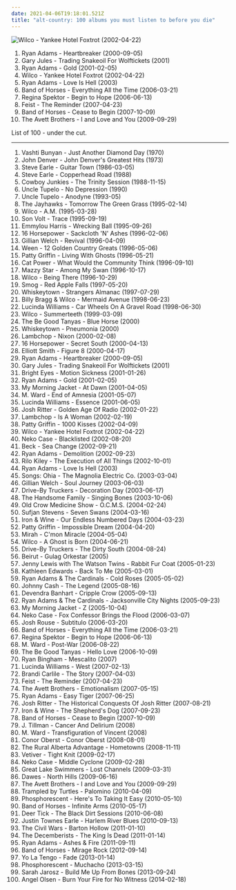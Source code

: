 ```yaml
---
date: 2021-04-06T19:18:01.521Z
title: "alt-country: 100 albums you must listen to before you die"
---
```

![Wilco - Yankee Hotel Foxtrot (2002-04-22)](http://coverartarchive.org/release/667f92d8-2ea5-49fd-914b-54f955622ea9/3636036495-500.jpg "Wilco - Yankee Hotel Foxtrot (2002-04-22)")
<ol class="albums">
<li data-cover="http://coverartarchive.org/release/b365e7fb-3da0-4da5-b30c-384b7c8c3db9/12206702287-500.jpg" data-tags="alt-country, americana" role="button">Ryan Adams - Heartbreaker (2000-09-05)</li>
<li data-cover="https://img.discogs.com/bFS_vKx00XYl0bMJz4qBLLOgzL4=/fit-in/600x587/filters:strip_icc():format(jpeg):mode_rgb():quality(90)/discogs-images/R-1435105-1497130670-2526.jpeg.jpg" data-tags="soundtrack, sad, folk rock" role="button">Gary Jules - Trading Snakeoil For Wolftickets (2001)</li>
<li data-cover="http://coverartarchive.org/release/24f92b75-e2a0-4283-92a5-4073ff5088b5/15459838845-500.jpg" data-tags="alt-country, ryan adams" role="button">Ryan Adams - Gold (2001-02-05)</li>
<li data-cover="http://coverartarchive.org/release/667f92d8-2ea5-49fd-914b-54f955622ea9/3636036495-500.jpg" data-tags="indie, alt-country" role="button">Wilco - Yankee Hotel Foxtrot (2002-04-22)</li>
<li data-cover="https://img.discogs.com/ke5mv5j3Qr9m9GEBBC-a_zc-UYw=/fit-in/600x592/filters:strip_icc():format(jpeg):mode_rgb():quality(90)/discogs-images/R-1994709-1561738115-2240.jpeg.jpg" data-tags="alt-country, rock" role="button">Ryan Adams - Love Is Hell (2003)</li>
<li data-cover="http://coverartarchive.org/release/d27bca5f-6ef2-4824-bee5-2f0332930cc9/6877126624-500.jpg" data-tags="indie rock" role="button">Band of Horses - Everything All the Time (2006-03-21)</li>
<li data-cover="http://coverartarchive.org/release/7c48653c-8e50-4f8b-91a4-25321c500fed/25262967822-500.jpg" data-tags="female vocalists, indie, singer-songwriter" role="button">Regina Spektor - Begin to Hope (2006-06-13)</li>
<li data-cover="http://coverartarchive.org/release/805d6908-afee-3a49-b6e0-e9ca5ce6a452/16767229098-500.jpg" data-tags="indie, female vocalists, indie pop, female vocalist, pop, alternative, indie rock" role="button">Feist - The Reminder (2007-04-23)</li>
<li data-cover="http://coverartarchive.org/release/266d3199-79fa-4e99-b0c1-eb61f6e08796/1695014994-500.jpg" data-tags="indie rock" role="button">Band of Horses - Cease to Begin (2007-10-09)</li>
<li data-cover="http://coverartarchive.org/release/edfa2198-2521-4c00-95e9-b8385f189aec/15829365088-500.jpg" data-tags="alt-country, folk rock" role="button">The Avett Brothers - I and Love and You (2009-09-29)</li>
</ol>
List of 100 - under the cut.
<!-- more -->

_________________

<ol class="albums">
<li data-cover="https://img.discogs.com/2x-W2u8k9mU9yX_EUoj7jyLfKac=/fit-in/600x600/filters:strip_icc():format(jpeg):mode_rgb():quality(90)/discogs-images/R-640394-1504973916-3642.jpeg.jpg" data-tags="folk, female vocalists, indie, alternative" role="button">
Vashti Bunyan - Just Another Diamond Day (1970)
</li>
<li data-cover="https://img.discogs.com/XsiIb9On1QdSQzK6fNywYRLAtaE=/fit-in/600x587/filters:strip_icc():format(jpeg):mode_rgb():quality(90)/discogs-images/R-2699158-1500832417-2727.jpeg.jpg" data-tags="soft rock, alt-country, misc, shady, sundaymix, robertitus coleccion, my virtual music shelf, glyph, eats tylenol like a muthufuka, buckets and baskets, 3 and 5 and 7 and 9" role="button">
John Denver - John Denver's Greatest Hits (1973)
</li>
<li data-cover="https://img.discogs.com/suq3IxcjtFIdegVNCFooUaJu26w=/fit-in/450x450/filters:strip_icc():format(jpeg):mode_rgb():quality(90)/discogs-images/R-4597651-1369585841-4715.jpeg.jpg" data-tags="alt-country" role="button">
Steve Earle - Guitar Town (1986-03-05)
</li>
<li data-cover="https://img.discogs.com/Leqx3yU5iZllLDbrJPL3OcEFjQ4=/fit-in/600x591/filters:strip_icc():format(jpeg):mode_rgb():quality(90)/discogs-images/R-1878669-1548227195-2232.jpeg.jpg" data-tags="alt-country, country rock" role="button">
Steve Earle - Copperhead Road (1988)
</li>
<li data-cover="http://coverartarchive.org/release/ec5b0fbf-aa84-4538-9bb7-ae14e54f7e46/4464452202-500.jpg" data-tags="alt-country" role="button">
Cowboy Junkies - The Trinity Session (1988-11-15)
</li>
<li data-cover="http://coverartarchive.org/release/10ff1941-aa22-416b-b646-58138f63d236/23148816933-500.jpg" data-tags="alt-country" role="button">
Uncle Tupelo - No Depression (1990)
</li>
<li data-cover="https://img.discogs.com/sEbcJNTcu4AeNf-qhWuojcgO5QQ=/fit-in/600x536/filters:strip_icc():format(jpeg):mode_rgb():quality(90)/discogs-images/R-540401-1303186739.jpeg.jpg" data-tags="alt-country" role="button">
Uncle Tupelo - Anodyne (1993-05)
</li>
<li data-cover="http://coverartarchive.org/release/b402178b-e511-4340-9002-3dc2cbe31b5b/24710309425-500.jpg" data-tags="alt-country, americana" role="button">
The Jayhawks - Tomorrow The Green Grass (1995-02-14)
</li>
<li data-cover="https://img.discogs.com/-AdtvsE-oHdu5agpfmDPGVfemRE=/fit-in/600x600/filters:strip_icc():format(jpeg):mode_rgb():quality(90)/discogs-images/R-682662-1490494434-8100.png.jpg" data-tags="alt-country" role="button">
Wilco - A.M. (1995-03-28)
</li>
<li data-cover="http://coverartarchive.org/release/acc90ba4-b75c-4b2a-8095-8d1d7c168373/5103117214-500.jpg" data-tags="alt-country" role="button">
Son Volt - Trace (1995-09-19)
</li>
<li data-cover="http://coverartarchive.org/release/3340642f-c8c7-48aa-83c0-e3a696dcbe76/14642036386-500.jpg" data-tags="country, female vocalists, alt-country" role="button">
Emmylou Harris - Wrecking Ball (1995-09-26)
</li>
<li data-cover="http://coverartarchive.org/release/75d92172-7a2f-4a9e-89da-8eca082c25e0/2186095398-500.jpg" data-tags="alt-country" role="button">
16 Horsepower - Sackcloth 'N' Ashes (1996-02-06)
</li>
<li data-cover="https://img.discogs.com/cMK3nWewwhq4rsy67g2jbnJf8SI=/fit-in/500x500/filters:strip_icc():format(jpeg):mode_rgb():quality(90)/discogs-images/R-736313-1153473870.jpeg.jpg" data-tags="americana, alt-country" role="button">
Gillian Welch - Revival (1996-04-09)
</li>
<li data-cover="http://coverartarchive.org/release/c48fa5ac-a16f-435b-88f3-179a668a40ad/6848496966-500.jpg" data-tags="country, americana, alt-country" role="button">
Ween - 12 Golden Country Greats (1996-05-06)
</li>
<li data-cover="http://coverartarchive.org/release/7fe6a811-5c22-4211-b0b6-a7b8e0a270bd/28840033761-500.jpg" data-tags="singer-songwriter, alt-country, female vocalists" role="button">
Patty Griffin - Living With Ghosts (1996-05-21)
</li>
<li data-cover="http://coverartarchive.org/release/cb552dc7-b0fe-4bcd-b864-1b3940baee8c/6010090362-500.jpg" data-tags="indie, female vocalists, female, alternative, indie rock, female singers, pop, rock, alternative rock, indie pop, female vocals, female vocalist, female voices, girls, indie-rock, female artists, female vocal, indie-pop, love song" role="button">
Cat Power - What Would the Community Think (1996-09-10)
</li>
<li data-cover="http://coverartarchive.org/release/3ee6bd30-4a23-40cb-9958-d0c321ccdff3/17361537089-500.jpg" data-tags="female vocalists, indie, alternative, alternative rock, indie rock, indie pop, female singers, female, pop, rock, girls, indie-rock, female vocals, female vocalist, female artists, female vocal, female voices, indie-pop" role="button">
Mazzy Star - Among My Swan (1996-10-17)
</li>
<li data-cover="http://coverartarchive.org/release/d18b273a-4987-4594-a4db-419454c7e113/2013460549-500.jpg" data-tags="alt-country, 90s" role="button">
Wilco - Being There (1996-10-29)
</li>
<li data-cover="http://coverartarchive.org/release/27d99673-cdc9-4172-bdf6-d3bd0620c0ee/15960021076-500.jpg" data-tags="singer-songwriter, 90s, indie, folk, lo-fi, mellow, slowcore" role="button">
Smog - Red Apple Falls (1997-05-20)
</li>
<li data-cover="https://img.discogs.com/DPXykrJLEsfWDftE5ewzKXttR0U=/fit-in/600x600/filters:strip_icc():format(jpeg):mode_rgb():quality(90)/discogs-images/R-1315068-1494720817-1257.jpeg.jpg" data-tags="americana, alt-country, whiskeytown" role="button">
Whiskeytown - Strangers Almanac (1997-07-29)
</li>
<li data-cover="http://coverartarchive.org/release/0491813b-1bad-3340-84af-278d44db4f0d/22765524703-500.jpg" data-tags="alt-country" role="button">
Billy Bragg & Wilco - Mermaid Avenue (1998-06-23)
</li>
<li data-cover="http://coverartarchive.org/release/36876f89-c7fb-4b08-87ac-8f4f82bfd02e/6139546167-500.jpg" data-tags="alt-country" role="button">
Lucinda Williams - Car Wheels On A Gravel Road (1998-06-30)
</li>
<li data-cover="http://coverartarchive.org/release/38a40944-ac73-4c8e-8638-ec0075b170ea/4530840085-500.jpg" data-tags="90s" role="button">
Wilco - Summerteeth (1999-03-09)
</li>
<li data-cover="https://img.discogs.com/_WgrEhWV1UCfoPkNetj_ySc37Ys=/fit-in/600x589/filters:strip_icc():format(jpeg):mode_rgb():quality(90)/discogs-images/R-1342578-1615567487-9181.jpeg.jpg" data-tags="folk, americana, alt-country, 00s" role="button">
The Be Good Tanyas - Blue Horse (2000)
</li>
<li data-cover="http://coverartarchive.org/release/b896e218-6dbe-4d2c-9d12-0234b24d429a/24486264397-500.jpg" data-tags="alt-country" role="button">
Whiskeytown - Pneumonia (2000)
</li>
<li data-cover="http://coverartarchive.org/release/058e013c-9cee-4e2d-a3a7-2c643b0aef37/4558030091-500.jpg" data-tags="alt-country, americana" role="button">
Lambchop - Nixon (2000-02-08)
</li>
<li data-cover="https://img.discogs.com/KYq8BFt639w64kh_qkmjWTnhtnY=/fit-in/600x598/filters:strip_icc():format(jpeg):mode_rgb():quality(90)/discogs-images/R-500503-1406232209-1601.jpeg.jpg" data-tags="alt-country, americana" role="button">
16 Horsepower - Secret South (2000-04-13)
</li>
<li data-cover="http://coverartarchive.org/release/8bc521b4-57af-4b4c-88a1-ad214c9c6516/9560550155-500.jpg" data-tags="singer-songwriter, indie" role="button">
Elliott Smith - Figure 8 (2000-04-17)
</li>
<li data-cover="http://coverartarchive.org/release/b365e7fb-3da0-4da5-b30c-384b7c8c3db9/12206702287-500.jpg" data-tags="alt-country, americana" role="button">
Ryan Adams - Heartbreaker (2000-09-05)
</li>
<li data-cover="https://img.discogs.com/bFS_vKx00XYl0bMJz4qBLLOgzL4=/fit-in/600x587/filters:strip_icc():format(jpeg):mode_rgb():quality(90)/discogs-images/R-1435105-1497130670-2526.jpeg.jpg" data-tags="soundtrack, sad, folk rock" role="button">
Gary Jules - Trading Snakeoil For Wolftickets (2001)
</li>
<li data-cover="http://coverartarchive.org/release/4443cc48-a9e7-47d6-b355-48fc85d8118a/21913904132-500.jpg" data-tags="live, singer-songwriter" role="button">
Bright Eyes - Motion Sickness (2001-01-26)
</li>
<li data-cover="http://coverartarchive.org/release/24f92b75-e2a0-4283-92a5-4073ff5088b5/15459838845-500.jpg" data-tags="alt-country, ryan adams" role="button">
Ryan Adams - Gold (2001-02-05)
</li>
<li data-cover="https://img.discogs.com/fzL9xXxK4DCv_LxbG-1b02QP8Cc=/fit-in/600x613/filters:strip_icc():format(jpeg):mode_rgb():quality(90)/discogs-images/R-12329378-1533050621-6102.jpeg.jpg" data-tags="indie, alt-country" role="button">
My Morning Jacket - At Dawn (2001-04-05)
</li>
<li data-cover="https://img.discogs.com/fd8s0bGop6cSW6gtMG9KtK1O0EU=/fit-in/300x262/filters:strip_icc():format(jpeg):mode_rgb():quality(90)/discogs-images/R-1497106-1260966944.jpeg.jpg" data-tags="singer-songwriter, alt-country" role="button">
M. Ward - End of Amnesia (2001-05-07)
</li>
<li data-cover="http://coverartarchive.org/release/b63f6d8e-3e82-47c2-bb85-06034cbddbed/2259711816-500.jpg" data-tags="country, alt-country, americana" role="button">
Lucinda Williams - Essence (2001-06-05)
</li>
<li data-cover="https://img.discogs.com/cyx6SdCv46Ve4nTcPAXPeicUutw=/fit-in/600x599/filters:strip_icc():format(jpeg):mode_rgb():quality(90)/discogs-images/R-4863180-1378064624-7806.jpeg.jpg" data-tags="folk, alt-country, folk rock" role="button">
Josh Ritter - Golden Age Of Radio (2002-01-22)
</li>
<li data-cover="http://coverartarchive.org/release/1c5745b0-6f1d-3598-a1db-8d6aa1ae9bc4/17377781071-500.jpg" data-tags="alt-country, 00s" role="button">
Lambchop - Is A Woman (2002-02-19)
</li>
<li data-cover="http://coverartarchive.org/release/3ebf8340-e8c4-40f9-954b-dd0d1702613d/2341606227-500.jpg" data-tags="singer-songwriter, acoustic, alt-country, female vocalists, americana" role="button">
Patty Griffin - 1000 Kisses (2002-04-09)
</li>
<li data-cover="http://coverartarchive.org/release/667f92d8-2ea5-49fd-914b-54f955622ea9/3636036495-500.jpg" data-tags="indie, alt-country" role="button">
Wilco - Yankee Hotel Foxtrot (2002-04-22)
</li>
<li data-cover="https://img.discogs.com/8M6BkDTG3KIUapd4JKOCMic_cjE=/fit-in/600x586/filters:strip_icc():format(jpeg):mode_rgb():quality(90)/discogs-images/R-1199115-1543624095-1762.jpeg.jpg" data-tags="alt-country" role="button">
Neko Case - Blacklisted (2002-08-20)
</li>
<li data-cover="http://coverartarchive.org/release/09dc8894-bb52-4edd-a31b-e74e30753a44/7066111416-500.jpg" data-tags="singer-songwriter, acoustic, beck" role="button">
Beck - Sea Change (2002-09-21)
</li>
<li data-cover="http://coverartarchive.org/release/d15bdbc1-11ac-3c28-8619-c445ffbe390a/2986614652-500.jpg" data-tags="alt-country, 2000s" role="button">
Ryan Adams - Demolition (2002-09-23)
</li>
<li data-cover="http://coverartarchive.org/release/67ad4896-9942-4db8-947f-811fe7cafd99/23881737845-500.jpg" data-tags="indie rock" role="button">
Rilo Kiley - The Execution of All Things (2002-10-01)
</li>
<li data-cover="https://img.discogs.com/ke5mv5j3Qr9m9GEBBC-a_zc-UYw=/fit-in/600x592/filters:strip_icc():format(jpeg):mode_rgb():quality(90)/discogs-images/R-1994709-1561738115-2240.jpeg.jpg" data-tags="alt-country, rock" role="button">
Ryan Adams - Love Is Hell (2003)
</li>
<li data-cover="http://coverartarchive.org/release/2f82a5a3-d049-3cf9-a38f-c2250b1e228d/6723481969-500.jpg" data-tags="alt-country" role="button">
Songs: Ohia - The Magnolia Electric Co. (2003-03-04)
</li>
<li data-cover="http://coverartarchive.org/release/b6f84cbc-afff-36c1-9eab-8da0633c7c6c/2255166850-500.jpg" data-tags="alt-country" role="button">
Gillian Welch - Soul Journey (2003-06-03)
</li>
<li data-cover="http://coverartarchive.org/release/15f53c91-d9c0-40b0-920f-cc62cdfb63eb/15448153144-500.jpg" data-tags="southern rock, alt-country" role="button">
Drive-By Truckers - Decoration Day (2003-06-17)
</li>
<li data-cover="https://img.discogs.com/okJGG8uLdDFFDZV-gNoKZgOklwk=/fit-in/600x609/filters:strip_icc():format(jpeg):mode_rgb():quality(90)/discogs-images/R-1528233-1493375981-7883.jpeg.jpg" data-tags="alt-country, folk noir, americana" role="button">
The Handsome Family - Singing Bones (2003-10-06)
</li>
<li data-cover="http://coverartarchive.org/release/1a400f03-445e-4510-a9d3-04aa625f3209/6253846025-500.jpg" data-tags="bluegrass" role="button">
Old Crow Medicine Show - O.C.M.S. (2004-02-24)
</li>
<li data-cover="https://img.discogs.com/m0fgdWmyM4wTAr76YR_8WWo8On0=/fit-in/373x369/filters:strip_icc():format(jpeg):mode_rgb():quality(90)/discogs-images/R-5218555-1387813137-1639.jpeg.jpg" data-tags="indie, folk" role="button">
Sufjan Stevens - Seven Swans (2004-03-16)
</li>
<li data-cover="https://img.discogs.com/OVJ1kObTaUzbns3_1UIBUPftwJ8=/fit-in/600x600/filters:strip_icc():format(jpeg):mode_rgb():quality(90)/discogs-images/R-484100-1318784010.jpeg.jpg" data-tags="folk" role="button">
Iron & Wine - Our Endless Numbered Days (2004-03-23)
</li>
<li data-cover="http://coverartarchive.org/release/6068b157-6b87-4c52-8419-3fc7e43357b3/21217525089-500.jpg" data-tags="female vocalists, alt-country" role="button">
Patty Griffin - Impossible Dream (2004-04-20)
</li>
<li data-cover="https://img.discogs.com/kqYj4ochAeSGmKUFfOnxgKhxmf0=/fit-in/475x422/filters:strip_icc():format(jpeg):mode_rgb():quality(90)/discogs-images/R-525696-1285843401.jpeg.jpg" data-tags="indie, female vocalists, female, indie pop, rock, indie rock, female vocalist, pop, alternative, alternative rock, girls, indie-rock, female vocals, female artists, female vocal, female voices, female singers, indie-pop, love song" role="button">
Mirah - C'mon Miracle (2004-05-04)
</li>
<li data-cover="http://coverartarchive.org/release/9ad6f7a0-bd9e-4ca2-8b8a-5441dc51f34b/4530847957-500.jpg" data-tags="00s, indie, rock" role="button">
Wilco - A Ghost is Born (2004-06-21)
</li>
<li data-cover="http://coverartarchive.org/release/48239f74-e24f-4e0b-a4e6-019c266ec905/15448138762-500.jpg" data-tags="alt-country, southern rock" role="button">
Drive-By Truckers - The Dirty South (2004-08-24)
</li>
<li data-cover="https://img.discogs.com/nMi29_-lm1KFl0pINXn_06Tj8k4=/fit-in/595x600/filters:strip_icc():format(jpeg):mode_rgb():quality(90)/discogs-images/R-1480402-1290441220.jpeg.jpg" data-tags="folk, indie" role="button">
Beirut - Gulag Orkestar (2005)
</li>
<li data-cover="http://coverartarchive.org/release/97d5185a-0762-41b4-b7d4-59d72fcf0afe/14002995629-500.jpg" data-tags="indie, alt-country" role="button">
Jenny Lewis with The Watson Twins - Rabbit Fur Coat (2005-01-23)
</li>
<li data-cover="http://coverartarchive.org/release/d1cd87a1-5dac-483d-b330-1c6ed2549ae1/5262868955-500.jpg" data-tags="canadian, alt-country" role="button">
Kathleen Edwards - Back To Me (2005-03-01)
</li>
<li data-cover="http://coverartarchive.org/release/54b44dcd-5bf6-449e-ae67-79bc4d17787a/6807003433-500.jpg" data-tags="americana, alt-country, folk rock, country rock, 2000s, eu tenho, folk american" role="button">
Ryan Adams & The Cardinals - Cold Roses (2005-05-02)
</li>
<li data-cover="https://img.discogs.com/euPgMPOhkaUG4hkmQxHl-UUVdcI=/fit-in/455x455/filters:strip_icc():format(jpeg):mode_rgb():quality(90)/discogs-images/R-3528063-1333984291.jpeg.jpg" data-tags="country, cash" role="button">
Johnny Cash - The Legend (2005-08-16)
</li>
<li data-cover="https://img.discogs.com/anzSGKFBMIcDM4gL8mANEVa6RAs=/fit-in/433x430/filters:strip_icc():format(jpeg):mode_rgb():quality(90)/discogs-images/R-1194124-1608722085-6124.jpeg.jpg" data-tags="folk" role="button">
Devendra Banhart - Cripple Crow (2005-09-13)
</li>
<li data-cover="http://coverartarchive.org/release/defa1d7d-348e-4398-a155-1a3229201972/15459826827-500.jpg" data-tags="rock, singer-songwriter, alt-country, ryan adams" role="button">
Ryan Adams & The Cardinals - Jacksonville City Nights (2005-09-23)
</li>
<li data-cover="https://img.discogs.com/HMwX-vG8imndd3_mYsdVGDNwv_o=/fit-in/500x497/filters:strip_icc():format(jpeg):mode_rgb():quality(90)/discogs-images/R-2463207-1318871638.jpeg.jpg" data-tags="indie, indie rock" role="button">
My Morning Jacket - Z (2005-10-04)
</li>
<li data-cover="https://img.discogs.com/beowalMRNZmW5GIaRtWKWjFu_fc=/fit-in/300x300/filters:strip_icc():format(jpeg):mode_rgb():quality(90)/discogs-images/R-682006-1147158422.jpeg.jpg" data-tags="alt-country" role="button">
Neko Case - Fox Confessor Brings the Flood (2006-03-07)
</li>
<li data-cover="http://coverartarchive.org/release/3e6d296a-d170-3d6e-9311-a07a03e7d00d/19888963935-500.jpg" data-tags="indie, singer-songwriter, soft rock" role="button">
Josh Rouse - Subtitulo (2006-03-20)
</li>
<li data-cover="http://coverartarchive.org/release/d27bca5f-6ef2-4824-bee5-2f0332930cc9/6877126624-500.jpg" data-tags="indie rock" role="button">
Band of Horses - Everything All the Time (2006-03-21)
</li>
<li data-cover="http://coverartarchive.org/release/7c48653c-8e50-4f8b-91a4-25321c500fed/25262967822-500.jpg" data-tags="female vocalists, indie, singer-songwriter" role="button">
Regina Spektor - Begin to Hope (2006-06-13)
</li>
<li data-cover="http://coverartarchive.org/release/b76fcb7a-00c1-3ff6-9963-7dc5c4502838/9315832224-500.jpg" data-tags="folk" role="button">
M. Ward - Post-War (2006-08-22)
</li>
<li data-cover="http://coverartarchive.org/release/6140ec7e-0761-450d-bd35-5c6c45a8f729/17208707326-500.jpg" data-tags="alt-country, folk" role="button">
The Be Good Tanyas - Hello Love (2006-10-09)
</li>
<li data-cover="https://via.placeholder.com/450" data-tags="alt-country" role="button">
Ryan Bingham - Mescalito (2007)
</li>
<li data-cover="http://coverartarchive.org/release/9870686e-299a-3137-8829-fcbc9006dd9a/12026067663-500.jpg" data-tags="alt-country, singer-songwriter, country" role="button">
Lucinda Williams - West (2007-02-13)
</li>
<li data-cover="http://coverartarchive.org/release/019438e9-9ab2-444f-b31a-cb87e48a372a/22983477967-500.jpg" data-tags="female vocalists, brandi carlile, singer-songwriter, start to finish albums" role="button">
Brandi Carlile - The Story (2007-04-03)
</li>
<li data-cover="http://coverartarchive.org/release/805d6908-afee-3a49-b6e0-e9ca5ce6a452/16767229098-500.jpg" data-tags="indie, female vocalists, indie pop, female vocalist, pop, alternative, indie rock" role="button">
Feist - The Reminder (2007-04-23)
</li>
<li data-cover="https://img.discogs.com/UDV_1TtRN_gR1czRTs-EoUbP8Ic=/fit-in/600x597/filters:strip_icc():format(jpeg):mode_rgb():quality(90)/discogs-images/R-2712279-1431256710-1520.jpeg.jpg" data-tags="alt-country" role="button">
The Avett Brothers - Emotionalism (2007-05-15)
</li>
<li data-cover="http://coverartarchive.org/release/bda6aac6-046b-485d-9ad6-644466157152/13142114048-500.jpg" data-tags="singer-songwriter" role="button">
Ryan Adams - Easy Tiger (2007-06-25)
</li>
<li data-cover="http://coverartarchive.org/release/a471459a-0f9e-4a2f-9525-4179ba3baf36/2012803900-500.jpg" data-tags="folk, singer-songwriter" role="button">
Josh Ritter - The Historical Conquests Of Josh Ritter (2007-08-21)
</li>
<li data-cover="http://coverartarchive.org/release/8211db1a-cbdb-3443-bb30-07e801e4272b/19801900502-500.jpg" data-tags="folk, indie" role="button">
Iron & Wine - The Shepherd's Dog (2007-09-23)
</li>
<li data-cover="http://coverartarchive.org/release/266d3199-79fa-4e99-b0c1-eb61f6e08796/1695014994-500.jpg" data-tags="indie rock" role="button">
Band of Horses - Cease to Begin (2007-10-09)
</li>
<li data-cover="http://coverartarchive.org/release/4b16363d-02fe-498e-8c0b-98b7509a87be/16717106099-500.jpg" data-tags="folk, acoustic, slow-coustic, indie, alternative, singer-songwriter, lo-fi, alt-country, folk rock, indie folk, alternative folk, country, indie pop, indie rock, sad, slow, calm, americana, blues, moody, songwriter, winter, mellow, melancholy, sleep, folk noir, freak folk, soft, emotional, slowcore, quiet, alt country, singer songwriter, singer-songwriters, short song, alt rock, hippie, indie-folk, independent, lyrics, lo fi, post folk, chamber folk, neofreak-folk, euphoric misery, concentration, folk me, quiet voices, singersongwriters, quiet  music" role="button">
J. Tillman - Cancer And Delirium (2008)
</li>
<li data-cover="https://img.discogs.com/vxJaH8x8RTd8dOVYRkA24V2jWaM=/fit-in/590x598/filters:strip_icc():format(jpeg):mode_rgb():quality(90)/discogs-images/R-671642-1260644338.jpeg.jpg" data-tags="folk, singer-songwriter" role="button">
M. Ward - Transfiguration of Vincent (2008)
</li>
<li data-cover="http://coverartarchive.org/release/9d3aa863-b420-4e4b-a8ea-0868c80fc60d/6438594786-500.jpg" data-tags="folk rock" role="button">
Conor Oberst - Conor Oberst (2008-08-01)
</li>
<li data-cover="http://coverartarchive.org/release/b535058a-8f04-4815-b2a2-0749d21bb7e1/12715197370-500.jpg" data-tags="canadian" role="button">
The Rural Alberta Advantage - Hometowns (2008-11-11)
</li>
<li data-cover="https://img.discogs.com/2oNj4r9_Xhj56cnndbBwL27MdBE=/fit-in/600x600/filters:strip_icc():format(jpeg):mode_rgb():quality(90)/discogs-images/R-1800254-1244193637.jpeg.jpg" data-tags="folk" role="button">
Vetiver - Tight Knit (2009-02-17)
</li>
<li data-cover="http://coverartarchive.org/release/05472483-8124-3552-93dd-b3c6d1e106fa/22402218939-500.jpg" data-tags="alt-country, indie rock" role="button">
Neko Case - Middle Cyclone (2009-02-28)
</li>
<li data-cover="https://img.discogs.com/KqAem6kF91XKEO6BzBt2Fhj9_-o=/fit-in/594x600/filters:strip_icc():format(jpeg):mode_rgb():quality(90)/discogs-images/R-1718141-1238947579.jpeg.jpg" data-tags="folk" role="button">
Great Lake Swimmers - Lost Channels (2009-03-31)
</li>
<li data-cover="https://img.discogs.com/bWe6E11wY-XQqkfJK_E_IwaBQy0=/fit-in/500x500/filters:strip_icc():format(jpeg):mode_rgb():quality(90)/discogs-images/R-9774512-1486146509-8533.jpeg.jpg" data-tags="americana" role="button">
Dawes - North Hills (2009-06-16)
</li>
<li data-cover="http://coverartarchive.org/release/edfa2198-2521-4c00-95e9-b8385f189aec/15829365088-500.jpg" data-tags="alt-country, folk rock" role="button">
The Avett Brothers - I and Love and You (2009-09-29)
</li>
<li data-cover="http://coverartarchive.org/release/c1ecd5f1-87f5-470f-9c8a-a4009a2319dd/10744922818-500.jpg" data-tags="bluegrass" role="button">
Trampled by Turtles - Palomino (2010-04-09)
</li>
<li data-cover="https://img.discogs.com/l7LWi0aZ5pDiIOYrw_f7axpg3tM=/fit-in/592x600/filters:strip_icc():format(jpeg):mode_rgb():quality(90)/discogs-images/R-2259033-1288908723.jpeg.jpg" data-tags="folk" role="button">
Phosphorescent - Here's To Taking It Easy (2010-05-10)
</li>
<li data-cover="http://coverartarchive.org/release/046d996d-e82a-3ad9-a550-4e903ce6f3bc/1601718947-500.jpg" data-tags="indie, indie rock" role="button">
Band of Horses - Infinite Arms (2010-05-17)
</li>
<li data-cover="https://img.discogs.com/EipJvrG-ThdaAL_Z7vTrkSrQIqc=/fit-in/600x598/filters:strip_icc():format(jpeg):mode_rgb():quality(90)/discogs-images/R-2337730-1278531684.jpeg.jpg" data-tags="alt-country" role="button">
Deer Tick - The Black Dirt Sessions (2010-06-08)
</li>
<li data-cover="http://coverartarchive.org/release/b34b531d-34e8-32c2-a8ae-d1082a337fc9/3033907801-500.jpg" data-tags="americana, alt-country, 2010s, 2010 albums" role="button">
Justin Townes Earle - Harlem River Blues (2010-09-13)
</li>
<li data-cover="https://img.discogs.com/GOSGxrfjGeJMyPNbB33K7qo7ZqQ=/fit-in/600x600/filters:strip_icc():format(jpeg):mode_rgb():quality(90)/discogs-images/R-2687953-1296597353.jpeg.jpg" data-tags="folk, singer-songwriter, indie folk" role="button">
The Civil Wars - Barton Hollow (2011-01-10)
</li>
<li data-cover="http://coverartarchive.org/release/386e22bc-d967-4224-98cc-13ec5315751b/4625733651-500.jpg" data-tags="indie, folk rock, indie folk" role="button">
The Decemberists - The King Is Dead (2011-01-14)
</li>
<li data-cover="http://coverartarchive.org/release/513486c0-cbc3-4c88-a056-08ec7c5e41c0/15459840968-500.jpg" data-tags="americana, alt-country, ryan adams" role="button">
Ryan Adams - Ashes & Fire (2011-09-11)
</li>
<li data-cover="http://coverartarchive.org/release/7bd6b690-da36-458a-aaee-28902e2b3338/27766620196-500.jpg" data-tags="rock" role="button">
Band of Horses - Mirage Rock (2012-09-14)
</li>
<li data-cover="http://coverartarchive.org/release/306adcf4-39b2-4706-919a-f960cc7a1c48/2930110026-500.jpg" data-tags="indie, indie rock, 10s" role="button">
Yo La Tengo - Fade (2013-01-14)
</li>
<li data-cover="http://coverartarchive.org/release/13995b09-6a31-44d6-9185-3f41a70273d3/3678416346-500.jpg" data-tags="americana, indie folk" role="button">
Phosphorescent - Muchacho (2013-03-15)
</li>
<li data-cover="https://img.discogs.com/0ZxmEWYfvMahYDyVlfsf2zFRhbw=/fit-in/600x531/filters:strip_icc():format(jpeg):mode_rgb():quality(90)/discogs-images/R-5008713-1382263827-7200.jpeg.jpg" data-tags="pop, folk, contemporary folk, americana, alt-country, 2010s, contemporary bluegrass" role="button">
Sarah Jarosz - Build Me Up From Bones (2013-09-24)
</li>
<li data-cover="http://coverartarchive.org/release/68fbee4a-3c04-4afa-bbc6-65ee5208d1d3/8701944318-500.jpg" data-tags="psychedelic folk" role="button">
Angel Olsen - Burn Your Fire for No Witness (2014-02-18)
</li>
</ol>